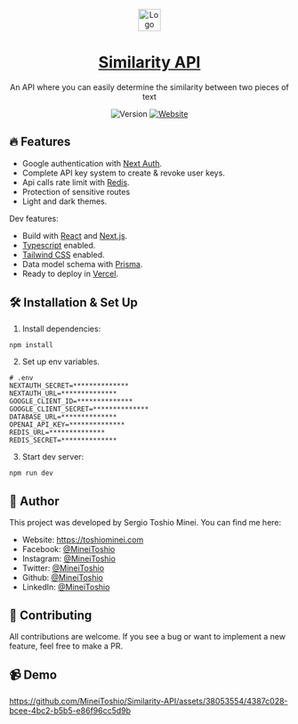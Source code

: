 <p align="center">
  <img alt="Logo" src="public/favicon.ico" width="40" />
  <a href="https://similarityapi1.vercel.app">
	<h1 align="center">Similarity API</h1>
  </a>
<p>

<p align="center">
  An API where you can easily determine the similarity between two pieces of text
</p>

<p align="center">
  <img alt="Version" src="https://img.shields.io/badge/version-1.0-blue.svg?cacheSeconds=2592000" />
  <a href="https://similarityapi1.vercel.app" target="_blank">
    <img alt="Website" src="https://img.shields.io/website?down_message=offline&label=site&up_message=online&url=http%3A%2F%2Fadarshaacharya.com.np" />
  </a>
</p>

## 🔥 Features

- Google authentication with [Next Auth](https://next-auth.js.org/).
- Complete API key system to create & revoke user keys.
- Api calls rate limit with [Redis](https://redis.io/).
- Protection of sensitive routes
- Light and dark themes.

Dev features:

- Build with [React](https://react.dev/) and [Next.js](https://nextjs.org/).
- [Typescript](https://www.typescriptlang.org/) enabled.
- [Tailwind CSS](https://tailwindcss.com/) enabled.
- Data model schema with [Prisma](https://www.prisma.io/).
- Ready to deploy in [Vercel](https://vercel.com/).

## 🛠 Installation & Set Up

1. Install dependencies:

```sh
npm install
```

2. Set up env variables.

```
# .env
NEXTAUTH_SECRET=**************
NEXTAUTH_URL=**************
GOOGLE_CLIENT_ID=**************
GOOGLE_CLIENT_SECRET=**************
DATABASE_URL=**************
OPENAI_API_KEY=**************
REDIS_URL=**************
REDIS_SECRET=**************
```

3. Start dev server:

```sh
npm run dev
```

## 👤 Author

This project was developed by Sergio Toshio Minei. You can find me here:

- Website: https://toshiominei.com
- Facebook: [@MineiToshio](https://facebook.com/MineiToshio)
- Instagram: [@MineiToshio](https://instagram.com/MineiToshio)
- Twitter: [@MineiToshio](https://twitter.com/MineiToshio)
- Github: [@MineiToshio](https://github.com/MineiToshio)
- LinkedIn: [@MineiToshio](https://linkedin.com/in/MineiToshio)

## 🤝 Contributing

All contributions are welcome. If you see a bug or want to implement a new feature, feel free to make a PR.

## 📹 Demo

https://github.com/MineiToshio/Similarity-API/assets/38053554/4387c028-bcee-4bc2-b5b5-e86f96cc5d9b
